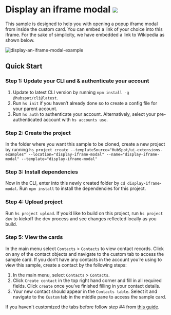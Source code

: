 # Display an iframe modal ![](https://badgen.net/badge/JS/JavaScript/blue)

This sample is designed to help you with opening a popup iframe modal from inside the custom card. You can embed a link of your choice into this iframe. For the sake of simplicity, we have embedded a link to Wikipedia as shown below.

![display-an-iframe-modal-example](https://github.com/HubSpot/ui-extensions-examples/assets/110251572/a15126c3-3c70-4783-8e5b-774d9d8826ff)


## Quick Start

### Step 1: Update your CLI and & authenticate your account

1. Update to latest CLI version by running `npm install -g @hubspot/cli@latest`.
1. Run `hs init` if you haven’t already done so to create a config file for your parent account.
1. Run `hs auth` to authenticate your account. Alternatively, select your pre-authenticated account with `hs accounts use`.

### Step 2: Create the project

In the folder where you want this sample to be cloned, create a new project by running `hs project create --templateSource="HubSpot/ui-extensions-examples" --location="display-iframe-modal" --name="display-iframe-modal" --template="display-iframe-modal"`

### Step 3: Install dependencies

Now in the CLI, enter into this newly created folder by `cd display-iframe-modal`. Run `npm install` to install the dependencies for this project.

### Step 4: Upload project

Run `hs project upload`. If you’d like to build on this project, run `hs project dev` to kickoff the dev process and see changes reflected locally as you build.

### Step 5: View the cards

In the main menu select `Contacts` > `Contacts` to view contact records. Click on any of the contact objects and navigate to the custom tab to access the sample card. If you don’t have any contacts in the account you’re using to view this sample, create a contact by the following steps:

1. In the main menu, select `Contacts` > `Contacts`.
2. Click `Create contact` in the top right hand corner and fill in all required fields. Click `create` once you’ve finished filling in your contact details.
3. Your new contact should appear in the `Contacts table`. Select it and navigate to the `Custom` tab in the middle pane to access the sample card.

If you haven't customized the tabs before follow step #4 from [this guide](https://developers.hubspot.com/docs/platform/ui-extensions-quickstart).
